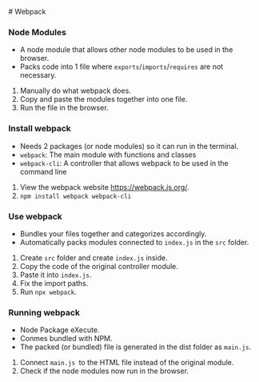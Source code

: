 ​# Webpack
### Node Modules
- A node module that allows other node modules to be used in the browser.
- Packs code into 1 file where `exports`/`imports`/`requires` are not necessary.

1. Manually do what webpack does.
2. Copy and paste the modules together into one file.
3. Run the file in the browser.

### Install webpack
- Needs 2 packages (or node modules) so it can run in the terminal.
- `webpack`: The main module with functions and classes
- `webpack-cli`: A controller that allows webpack to be used in the command line
  
1. View the webpack website https://webpack.js.org/.
2. `npm install webpack webpack-cli`

### Use webpack
- Bundles your files together and categorizes accordingly.
- Automatically packs modules connected to `index.js` in the `src` folder.
  
1. Create `src` folder and create `index.js` inside.
2. Copy the code of the original controller module.
3. Paste it into `index.js`.
4. Fix the import paths.
5. Run `npx webpack`.
   
### Running webpack
- Node Package eXecute.
- Conmes bundled with NPM.
- The packed (or bundled) file is generated in the dist folder as `main.js`.

1. Connect `main.js `to the HTML file instead of the original module.
2. Check if the node modules now run in the browser.